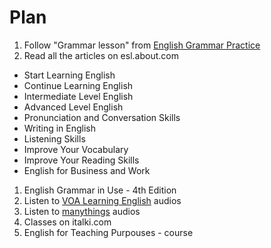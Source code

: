 # Plan

1. Follow "Grammar lesson" from [English Grammar Practice](https://play.google.com/store/apps/details?id=com.jquiz.english)
1. Read all the articles on esl.about.com
  - Start Learning English
  - Continue Learning English
  - Intermediate Level English
  - Advanced Level English
  - Pronunciation and Conversation Skills
  - Writing in English
  - Listening Skills
  - Improve Your Vocabulary
  - Improve Your Reading Skills
  - English for Business and Work
1. English Grammar in Use - 4th Edition
1. Listen to [VOA Learning English](https://play.google.com/store/apps/details?id=com.study.english.voa) audios
1. Listen to [manythings](http://www.manythings.org/voa/) audios
1. Classes on italki.com
1. English for Teaching Purpouses - course